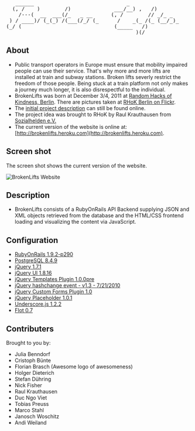 <pre>   ______                              _
  (, /    )        /)              ___/__) ,   /)
    /---(  __  ___(/_   _ __      (, /        // _/_ _
 ) / ____)/ (_(_) /(___(/_/ (_      /    _(_ /(_ (__/_)_
(_/ (                              (_____   /)
                                          )(/</pre>

About
-----

* Public transport operators in Europe must ensure that mobility impaired
  people can use their service. That's why more and more lifts are
  installed at train and subway stations. Broken lifts severly restrict
  the freedom of those people. Being stuck at a train platform not only
  makes a journey much longer, it is also disrespectful to the individual.
* BrokenLifts was born at December 3/4, 2011 at
  [Random Hacks of Kindness, Berlin](http://www.rhok.org/event/berlin-germany). There are pictures taken at [RHoK Berlin on Flickr](http://www.flickr.com/photos/tags/rhokbln/).
* The [initial project
  description](http://www.rhok.org/problems/brokenelevatorsinfo-%E2%80%93-push-faulty-elevators-next-level-public-awareness-deen)
  can still be found online.
* The project idea was brought to RHoK by Raul Krauthausen from
  [Sozialhelden e.V.](http://sozialhelden.de)
* The current version of the website is online at: [http://brokenlifts.heroku.com](http://brokenlifts.heroku.com).

Screen shot
-----------
The screen shot shows the current version of the website.

![BrokenLifts Website](https://github.com/sozialhelden/brokenlift/raw/master/screenshot.png "BrokenLifts Website")


Description
-----------
* BrokenLifts consists of a RubyOnRails API Backend supplying JSON and XML
  objects retrieved from the database and the HTML/CSS frontend loading and
  visualizing the content via JavaScript.


Configuration
-------------
* [RubyOnRails 1.9.2-p290](http://rubyonrails.org/)
* [PostgreSQL 8.4.9](http://www.postgresql.org/)
* [jQuery 1.7.1](http://jquery.com/)
* [jQuery UI 1.8.16](http://jqueryui.com/about)
* [jQuery Templates Plugin 1.0.0pre](http://github.com/jquery/jquery-tmplq)
* [jQuery hashchange event - v1.3 - 7/21/2010](http://benalman.com/projects/jquery-hashchange-plugin/)
* [jQuery Custom Forms Plugin 1.0](http://www.zurb.com)
* [jQuery Placeholder 1.0.1](http://plugins.jquery.com/project/placeholder)
* [Underscore.js 1.2.2](http://documentcloud.github.com/underscore)
* [Flot 0.7](http://code.google.com/p/flot/)


Contributers
------------

Brought to you by:

- Julia Benndorf
- Cristoph Bünte
- Florian Brasch (Awesome logo of awesomeness)
- Holger Dieterich
- Stefan Dühring
- Nick Fisher
- Raul Krauthausen
- Duc Ngo Viet
- Tobias Preuss
- Marco Stahl
- Janosch Woschitz
- Andi Weiland

